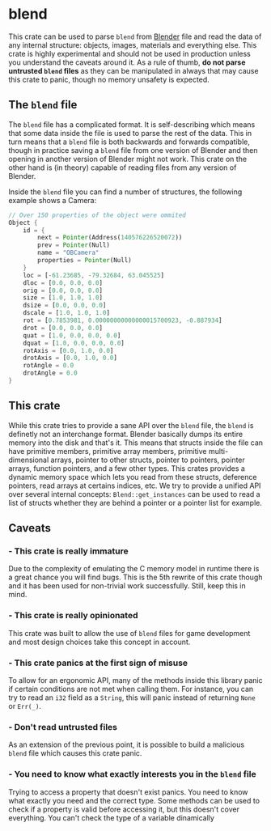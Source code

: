 # blend

This crate can be used to parse `blend` from [Blender](https://www.blender.org/) file and read the data of any internal structure: objects, images, materials and everything else. This crate is highly experimental and should not be used in production unless you understand the caveats around it. As a rule of thumb, __do not parse untrusted `blend` files__ as they can be manipulated in always that may cause this crate to panic, though no memory unsafety is expected.

## The `blend` file

The `blend` file has a complicated format. It is self-describing which means that some data inside the file is used to parse the rest of the data. This in turn means that a `blend` file is both backwards and forwards compatible, though in practice saving a `blend` file from one version of Blender and then opening in another version of Blender might not work. This crate on the other hand is (in theory) capable of reading files from any version of Blender.

Inside the `blend` file you can find a number of structures, the following example shows a Camera:


```rust
// Over 150 properties of the object were ommited
Object {
    id = {
        next = Pointer(Address(140576226520072))
        prev = Pointer(Null)
        name = "OBCamera"
        properties = Pointer(Null)
    }
    loc = [-61.23685, -79.32684, 63.045525]
    dloc = [0.0, 0.0, 0.0]
    orig = [0.0, 0.0, 0.0]
    size = [1.0, 1.0, 1.0]
    dsize = [0.0, 0.0, 0.0]
    dscale = [1.0, 1.0, 1.0]
    rot = [0.7853981, 0.00000000000000015700923, -0.887934]
    drot = [0.0, 0.0, 0.0]
    quat = [1.0, 0.0, 0.0, 0.0]
    dquat = [1.0, 0.0, 0.0, 0.0]
    rotAxis = [0.0, 1.0, 0.0]
    drotAxis = [0.0, 1.0, 0.0]
    rotAngle = 0.0
    drotAngle = 0.0
}
```

## This crate

While this crate tries to provide a sane API over the `blend` file, the `blend` is definetly not an interchange format. Blender basically dumps its entire memory into the disk and that's it. This means that structs inside the file can have primitive members, primitive array members, primitive multi-dimensional arrays, pointer to other structs, pointer to pointers, pointer arrays, function pointers, and a few other types. This crates provides a dynamic memory space which lets you read from these structs, deference pointers, read arrays at certains indices, etc. We try to provide a unified API over several internal concepts: `Blend::get_instances` can be used to read a list of structs whether they are behind a pointer or a pointer list for example.

## Caveats

### - This crate is really immature

Due to the complexity of emulating the C memory model in runtime there is a great chance you will find bugs. This is the 5th rewrite of this crate though and it has been used for non-trivial work successfully. Still, keep this in mind.

### - This crate is really opinionated

This crate was built to allow the use of `blend` files for game development and most design choices take this concept in account.

### - This crate panics at the first sign of misuse

To allow for an ergonomic API, many of the methods inside this library panic if certain conditions are not met when calling them. For instance, you can try to read an `i32` field as a `String`, this will panic instead of returning `None` or `Err(_)`.

### - Don't read untrusted files

As an extension of the previous point, it is possible to build a malicious `blend` file which causes this crate panic.

### - You need to know what exactly interests you in the `blend` file

Trying to access a property that doesn't exist panics. You need to know what exactly you need and the correct type. Some methods can be used to check if a property is valid before accessing it, but this doesn't cover everything. You can't check the type of a variable dinamically